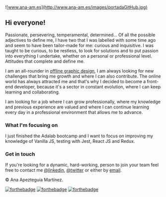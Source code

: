 ![www.ana-am.es](http://www.ana-am.es/images/portadaGitHub.jpg)

## Hi everyone!

Passionate, persevering, temperamental, determined... Of all the possible adjectives to define me, I have two that I was labelled with some time ago and seem to have been tailor-made for me: curious and inquisitive.
I was taught to be curious, to be restless, to look for solutions and to put passion into everything I undertake, whether on a personal or professional level. Attitudes that complete and define me.

I am an all-rounder in [offline graphic design](www.ana-am.es), I am always looking for new challenges that bring me growth and where I can also contribute. The online world has always attracted me and that's why I decided to become a front-end developer, because it's a sector in constant evolution, where I can keep learning and collaborating.

I am looking for a job where I can grow professionally, where my knowledge and previous experience are valued and where I can continue learning every day in a professional environment that allows me to advance.

### What I'm focusing on

I just finished the Adalab bootcamp and I want to focus on improving my knowledge of Vanilla JS, testing with Jest, React JS and Redux.

### Get in touch

If you're looking for a dynamic, hard-working, person to join your team feel free to contact me [@linkedin](https://www.linkedin.com/in/anaapezteguiamartinez/), [@twitter](https://twitter.com/anadisena) or either by [email](mailto:hola@ana-am.es).

© Ana Apezteguía Martínez.

[![forthebadge](https://forthebadge.com/images/badges/built-with-love.svg)](https://forthebadge.com) [![forthebadge](https://forthebadge.com/images/badges/makes-people-smile.svg)](https://forthebadge.com) [![forthebadge](https://forthebadge.com/images/badges/powered-by-responsibility.svg)](https://forthebadge.com)
